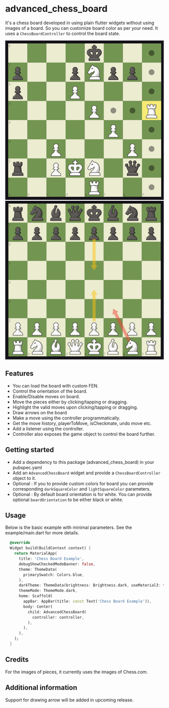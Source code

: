 # advanced_chess_board

It's a chess board developed in using plain flutter widgets without using images of a board. So you can customize board color as per your need. It uses a `ChessBoardController` to control the board state. 

![Screenshot](images/advancedChessBoardSS1.png)
![Screenshot](images/advancedChessBoardSS2.png)

## Features

- You can load the board with custom FEN.
- Control the orientation of the board.
- Enable/Disable moves on board.
- Move the pieces either by clicking/tapping or dragging.
- Highlight the valid moves upon clicking/tapping or dragging.
- Draw arrows on the board
- Make a move using the controller programmatically.
- Get the move history, playerToMove, isCheckmate, undo move etc.
- Add a listener using the controller.
- Controller also exposes the game object to control the board further.

## Getting started

- Add a dependency to this package (advanced_chess_board) in your pubspec.yaml
- Add an `AdvancedChessBoard` widget and provide a `ChessBoardController` object to it.
- Optional : If you to provide custom colors for board you can provide corresponding `darkSquareColor` and `lightSquareColor` parameters.
- Optional : By default board orientation is for white. You can provide optional `boardOrientation` to be either black or white.

## Usage

Below is the basic example with minimal parameters.
See the example/main.dart for more details. 

```dart
  @override
  Widget build(BuildContext context) {
    return MaterialApp(
      title: 'Chess Board Example',
      debugShowCheckedModeBanner: false,
      theme: ThemeData(
        primarySwatch: Colors.blue,
      ),
      darkTheme: ThemeData(brightness: Brightness.dark, useMaterial3: true),
      themeMode: ThemeMode.dark,
      home: Scaffold(
        appBar: AppBar(title: const Text('Chess Board Example')),
        body: Center(
          child: AdvancedChessBoard(
            controller: controller,
          ),
        ),
      ),
    );
  }
```

## Credits

For the images of pieces, it currently uses the images of Chess.com.

## Additional information

Support for drawing arrow will be added in upcoming release.
